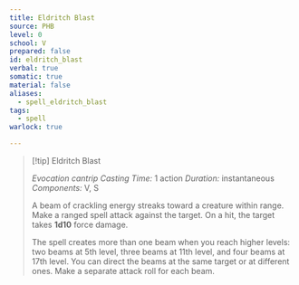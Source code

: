 ```yaml
---
title: Eldritch Blast
source: PHB
level: 0
school: V
prepared: false
id: eldritch_blast
verbal: true
somatic: true
material: false
aliases:
  - spell_eldritch_blast
tags:
  - spell
warlock: true

---
```

>[!tip] Eldritch Blast
>
> *Evocation cantrip*
> *Casting Time:* 1 action
> *Duration:* instantaneous
> *Components:* V, S
>
>A beam of crackling energy streaks toward a creature within range. Make a ranged spell attack against the target. On a hit, the target takes **1d10** force damage.
>
>The spell creates more than one beam when you reach higher levels: two beams at 5th level, three beams at 11th level, and four beams at 17th level. You can direct the beams at the same target or at different ones. Make a separate attack roll for each beam.
>

